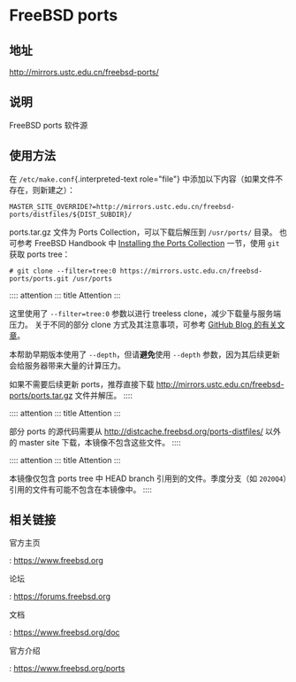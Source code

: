 # FreeBSD ports

## 地址

<http://mirrors.ustc.edu.cn/freebsd-ports/>

## 说明

FreeBSD ports 软件源

## 使用方法

在 `/etc/make.conf`{.interpreted-text role="file"}
中添加以下内容（如果文件不存在，则新建之）：

    MASTER_SITE_OVERRIDE?=http://mirrors.ustc.edu.cn/freebsd-ports/distfiles/${DIST_SUBDIR}/

ports.tar.gz 文件为 Ports Collection，可以下载后解压到 `/usr/ports/`
目录。 也可参考 FreeBSD Handbook 中 [Installing the Ports
Collection](https://docs.freebsd.org/en/books/handbook/ports/#ports-using-installation-methods)
一节，使用 `git` 获取 ports tree：

    # git clone --filter=tree:0 https://mirrors.ustc.edu.cn/freebsd-ports/ports.git /usr/ports

:::: attention
::: title
Attention
:::

这里使用了 `--filter=tree:0` 参数以进行 treeless
clone，减少下载量与服务端压力。 关于不同的部分 clone
方式及其注意事项，可参考 [GitHub Blog
的有关文章](https://github.blog/2020-12-21-get-up-to-speed-with-partial-clone-and-shallow-clone/)。

本帮助早期版本使用了 `--depth`，但请**避免**使用 `--depth`
参数，因为其后续更新会给服务器带来大量的计算压力。

如果不需要后续更新 ports，推荐直接下载
<http://mirrors.ustc.edu.cn/freebsd-ports/ports.tar.gz> 文件并解压。
::::

:::: attention
::: title
Attention
:::

部分 ports 的源代码需要从
<http://distcache.freebsd.org/ports-distfiles/> 以外的 master site
下载，本镜像不包含这些文件。
::::

:::: attention
::: title
Attention
:::

本镜像仅包含 ports tree 中 HEAD branch 引用到的文件。季度分支（如
`2020Q4`）引用的文件有可能不包含在本镜像中。
::::

## 相关链接

官方主页

:   <https://www.freebsd.org>

论坛

:   <https://forums.freebsd.org>

文档

:   <https://www.freebsd.org/doc>

官方介绍

:   <https://www.freebsd.org/ports>
